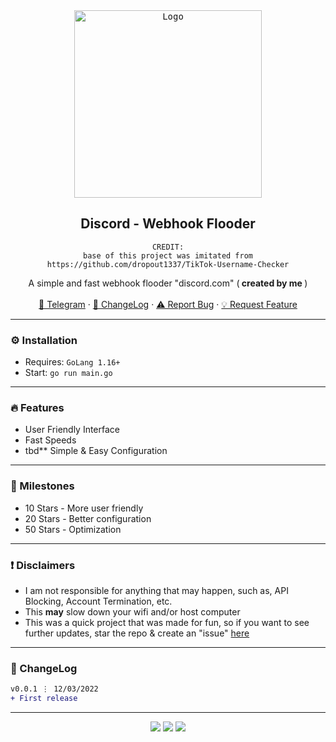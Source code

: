 <div align="center">
  <kbd>
  <a href="https://github.com/imvast/DiscordWebhookFucker">
    <img src="https://global-uploads.webflow.com/5e157548d6f7910beea4e2d6/604150242d4c6f111dc4e0e8_AMXD2mEvYtyJeooktUtHlCW0f3vrpbwrCN0KjvULcmHdfWBRaAyxA9cSiPn_t6wHhI4mm1qbImd2ewbgBQwm-EtT8hZVevgGiACcBFZ58UQC6EPLcV-mQtaHVb02PzhRrjrpYsnz.png" alt="Logo" width="300" height="300">
  </a>
  </kbd>
  
  <h2 align="center">Discord - Webhook Flooder</h2>

    CREDIT:
    base of this project was imitated from https://github.com/dropout1337/TikTok-Username-Checker
  <p align="center">
    A simple and fast webhook flooder "discord.com" (<b> created by me </b>)
    <br />
    <br />
    <a href="https://skiddos.t.me">🌌 Telegram</a>
    ·
    <a href="https://github.com/imvast/DiscordWebhookFucker#-changelog">📜 ChangeLog</a>
    ·
    <a href="https://github.com/imvast/DiscordWebhookFucker/issues">⚠️ Report Bug</a>
    ·
    <a href="https://github.com/imvast/DiscordWebhookFucker/issues">💡 Request Feature</a>
  </p>
</div>

---------------------------------------

### ⚙️ Installation
* Requires: `GoLang 1.16+`
* Start: `go run main.go`

---------------------------------------

### 🔥 Features
* User Friendly Interface
* Fast Speeds
* tbd** Simple & Easy Configuration

---------------------------------------

### 🚀 Milestones
* 10 Stars - More user friendly
* 20 Stars - Better configuration
* 50 Stars - Optimization

---------------------------------------

### ❗ Disclaimers
- I am not responsible for anything that may happen, such as, API Blocking, Account Termination, etc.
- This **may** slow down your wifi and/or host computer
- This was a quick project that was made for fun, so if you want to see further updates, star the repo & create an "issue" [here](https://github.com/imvast/DiscordWebhookFucker/issues/new/choose)

---------------------------------------

### 📜 ChangeLog

```diff
v0.0.1 ⋮ 12/03/2022
+ First release
```

---------------------------------------

<p align="center">
  <img src="https://img.shields.io/github/license/imvast/DiscordWebhookFucker.svg?style=for-the-badge&labelColor=black&color=f429ff&logo=IOTA"/>
  <img src="https://img.shields.io/github/stars/imvast/DiscordWebhookFucker.svg?style=for-the-badge&labelColor=black&color=f429ff&logo=IOTA"/>
  <img src="https://img.shields.io/github/languages/top/imvast/DiscordWebhookFucker.svg?style=for-the-badge&labelColor=black&color=f429ff&logo=go"/>
</p>